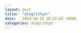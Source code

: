 ```yaml
---
layout: post
title:  "alogrithym!"
date:   2024-10-16 18:21:05 +0800
categories: alogrithym
---
```

